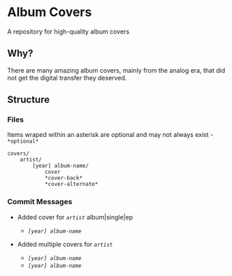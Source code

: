 # Album Covers
A repository for high-quality album covers


## Why?
There are many amazing album covers, mainly from the analog era, that did not get the digital transfer they deserved.


## Structure

### Files
Items wraped within an asterisk are optional and may not always exist - `*optional*`
```
covers/
	artist/
		[year] album-name/
			cover
			*cover-back*
			*cover-alternate*
```

### Commit Messages

- Added cover for *`artist`* album|single|ep
	- *`[year] album-name`*


- Added multiple covers for *`artist`*
	- *`[year] album-name`*
	- *`[year] album-name`*